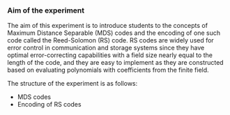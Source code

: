 ### Aim of the experiment
The aim of this experiment is to introduce students to the concepts of Maximum Distance Separable (MDS) codes and the encoding of one such code called the Reed-Solomon (RS) code. RS codes are widely used for error control in communication and storage systems since they have optimal error-correcting capabilities with a field size nearly equal to the length of the code, and they are easy to implement as they are constructed based on evaluating polynomials with coefficients from the finite field.

The structure of the experiment is as follows: 
* MDS codes 
* Encoding of RS codes
